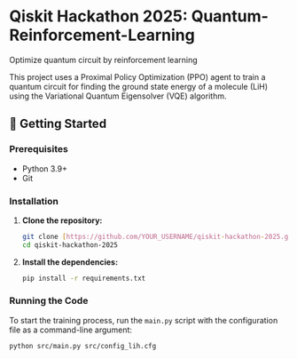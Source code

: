 # Qiskit Hackathon 2025: Quantum-Reinforcement-Learning
Optimize quantum circuit by reinforcement learning

This project uses a Proximal Policy Optimization (PPO) agent to train a quantum circuit for finding the ground state energy of a molecule (LiH) using the Variational Quantum Eigensolver (VQE) algorithm.

## 🚀 Getting Started

### Prerequisites

-   Python 3.9+
-   Git

### Installation

1.  **Clone the repository:**
    ```bash
    git clone [https://github.com/YOUR_USERNAME/qiskit-hackathon-2025.git](https://github.com/YOUR_USERNAME/qiskit-hackathon-2025.git)
    cd qiskit-hackathon-2025
    ```

2.  **Install the dependencies:**
    ```bash
    pip install -r requirements.txt
    ```

### Running the Code

To start the training process, run the `main.py` script with the configuration file as a command-line argument:

```bash
python src/main.py src/config_lih.cfg
